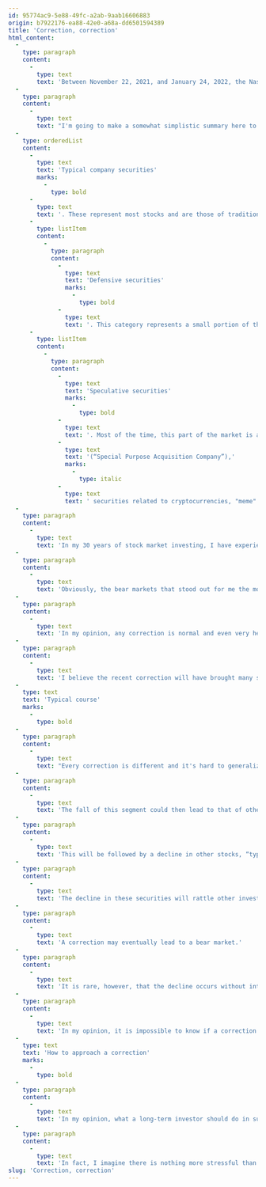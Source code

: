 ```yaml
---
id: 95774ac9-5e88-49fc-a2ab-9aab16606883
origin: b7922176-ea88-42e0-a68a-dd6501594389
title: 'Correction, correction'
html_content:
  -
    type: paragraph
    content:
      -
        type: text
        text: 'Between November 22, 2021, and January 24, 2022, the Nasdaq index, largely comprised of tech company stocks, lost 19.2% of its value (daily high and low). We therefore speak of a good correction (the technical definition of a correction is a drop of 10% or more from a recent high) and almost a bear market (a drop of 20% or more from a recent peak). For its part, the flagship S&P 500 index lost 12.4% of its value between January 4 and January 24, 2022. Finally, the Canadian S&P/TSX index lost only 7.6% of its value between January 17 and 24, 2022, largely supported by oil stocks.'
  -
    type: paragraph
    content:
      -
        type: text
        text: "I'm going to make a somewhat simplistic summary here to illustrate my understanding of stock markets. In my mind, there are three main categories of securities on the stock market:"
  -
    type: orderedList
    content:
      -
        type: text
        text: 'Typical company securities'
        marks:
          -
            type: bold
      -
        type: text
        text: '. These represent most stocks and are those of traditional companies that most investors easily recognize. In this category, I would place most “Blue Chips”.'
      -
        type: listItem
        content:
          -
            type: paragraph
            content:
              -
                type: text
                text: 'Defensive securities'
                marks:
                  -
                    type: bold
              -
                type: text
                text: '. This category represents a small portion of the stock market and is made up of the most defensive and least risky company securities. I would place securities of companies such as BCE, Metro or Berkshire Hathaway in this category. In general, these stocks tend to get much less attention from investors during bull markets, but they usually hold up very well in bear markets.'
      -
        type: listItem
        content:
          -
            type: paragraph
            content:
              -
                type: text
                text: 'Speculative securities'
                marks:
                  -
                    type: bold
              -
                type: text
                text: '. Most of the time, this part of the market is a tiny part of the whole, but it can pick up momentum during certain periods of high speculation such as the one I believe we have experienced over the past 12-plus months. It encompasses various types of companies that attract speculators. In my opinion, these stocks are attractive because they present a “great story” and vast potential for growth. These companies often have little revenue and even less profit. Last year, this category included securities of companies making the leap to the stock market (IPO), SPACs '
              -
                type: text
                text: '(“Special Purpose Acquisition Company”),'
                marks:
                  -
                    type: italic
              -
                type: text
                text: ' securities related to cryptocurrencies, "meme" stocks, stocks in the environmental sector, etc.'
  -
    type: paragraph
    content:
      -
        type: text
        text: 'In my 30 years of stock market investing, I have experienced many stock market corrections and bear markets. They are more or less part of the normal life of a long-term investor: from 1918 to 2018, there were 54 stock market corrections (one on average every 1.7 years), 20 bear markets (falls of 20% or more; one every 4.6 years), 12 drops of 30% or more (one every 7.6 years) and three drops of 50% or more (one every 30 years). Based on these historical averages, I could have expected to experience over 17 corrections, over six bear markets, almost four 30% declines and a 50% drop over the past 30 years! Seems pretty close to reality.'
  -
    type: paragraph
    content:
      -
        type: text
        text: 'Obviously, the bear markets that stood out for me the most were those of the bursting of the tech bubble in 2000 and the financial crisis of 2008-2009. The dramatic drop in early 2020 due to the COVID pandemic also remains etched in my memory. I like to believe that someone who has weathered these crises without losing their bearings and without panicking is capable of investing in the stock market for the long term.'
  -
    type: paragraph
    content:
      -
        type: text
        text: 'In my opinion, any correction is normal and even very healthy for stock markets. Most of the time, it reduces the excesses generated by a minority of investors, a minority that can sometimes take on significant proportions. Most of the time these excesses are concentrated in certain segments of the market – in 2000 it was in tech stocks, in 2008 it was in the real estate market – on other occasions the excesses will encompass the whole stock market (this was probably the case during the 1920s, “the Roaring Twenties”).'
  -
    type: paragraph
    content:
      -
        type: text
        text: 'I believe the recent correction will have brought many speculators to their senses. The recent rise in interest rates and especially the prospect of more seem to have been the catalyst for this correction.'
  -
    type: text
    text: 'Typical course'
    marks:
      -
        type: bold
  -
    type: paragraph
    content:
      -
        type: text
        text: "Every correction is different and it's hard to generalize – their speed and magnitude will vary greatly. Nevertheless, in my mind, a correction will usually start in a segment of the market where speculation has been the highest and where there has been the greatest excess. In such cases, the valuations of the most popular stocks became detached from economic reality. Speculators buy these securities for the simple (and not very good) reason that the prices of these securities are rising rapidly."
  -
    type: paragraph
    content:
      -
        type: text
        text: 'The fall of this segment could then lead to that of other sectors which have also been the subject of much speculation. A wave of panic encourages speculators to sell these securities. Moreover, the use of margin by these investors will often accelerate the correction of the most popular securities.'
  -
    type: paragraph
    content:
      -
        type: text
        text: 'This will be followed by a decline in other stocks, “typical” corporate stocks, perhaps even “defensive” stocks. After the sharp correction in speculative securities, speculators will subsequently sell the securities which have fallen the least, often the securities of “typical” and more “conservative” companies. It is also quite possible that the fall in more speculative stocks will scare many other investors who had not yet invested in speculative stocks.'
  -
    type: paragraph
    content:
      -
        type: text
        text: 'The decline in these securities will rattle other investors and will subsequently negatively impact the price of all securities in the stock market, with little regard to their quality or valuation. For example, many investors will make the decision to sell their investments in index funds, which will have a negative impact on all the securities comprising these indices.'
  -
    type: paragraph
    content:
      -
        type: text
        text: 'A correction may eventually lead to a bear market.'
  -
    type: paragraph
    content:
      -
        type: text
        text: 'It is rare, however, that the decline occurs without interruptions. Most of the time, bear markets will take months to materialize. In the meantime, stock market rebounds will occur regularly and suddenly. Many investors will then have the impression that the worst is over and will want to quickly re-enter a market that seems to be on the verge of rebounding, thus contributing to this rebound.'
  -
    type: paragraph
    content:
      -
        type: text
        text: 'In my opinion, it is impossible to know if a correction is over and if a rebound is about to occur. To do this, it would be necessary to be able to predict the state of mind of all market participants, which in my opinion is impossible.'
  -
    type: text
    text: 'How to approach a correction'
    marks:
      -
        type: bold
  -
    type: paragraph
    content:
      -
        type: text
        text: 'In my opinion, what a long-term investor should do in such corrections is stick to facts and figures. He should stick to the analysis and objective evaluation of the securities in his portfolio.'
  -
    type: paragraph
    content:
      -
        type: text
        text: 'In fact, I imagine there is nothing more stressful than seeing one of your investments fall when you have no idea of'
slug: 'Correction, correction'
---
```

